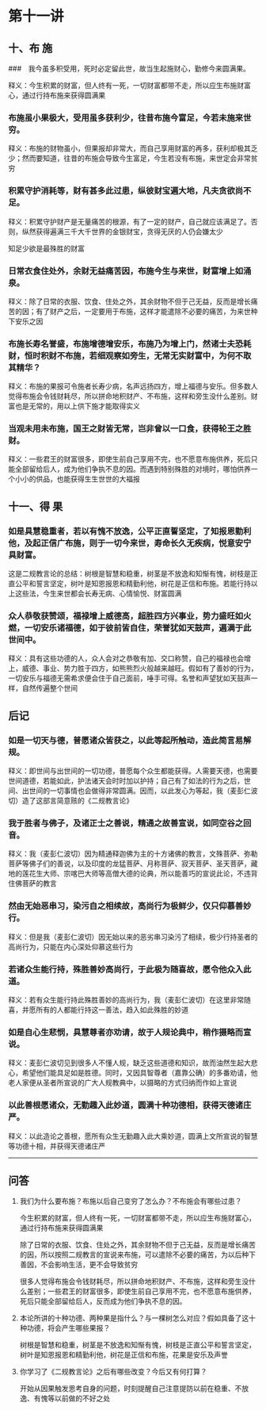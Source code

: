 # 第十一讲

## 十、布 施

###　我今虽多积受用，死时必定留此世，故当生起施财心，勤修今来圆满果。

释义：今生积累的财富，但人终有一死，一切财富都带不走，所以应生布施财富心，通过行持布施来获得圆满果

### 布施虽小果极大，受用虽多获利少，往昔布施今富足，今若未施来世穷。

释义：布施的财物虽小，但果报却非常大，而自己享用财富的再多，获利却极其乏少；然而要知道，往昔的布施会导致今生富足，今生若没有布施，来世定会非常贫穷

### 积累守护消耗等，财有甚多此过患，纵彼财宝遍大地，凡夫贪欲尚不足。

释义：积累守护财产是无量痛苦的根源，有了一定的财产，自己就应该满足了。否则，纵然获得遍满三千大千世界的金银财宝，贪得无厌的人仍会嫌太少

知足少欲是最殊胜的财富

### 日常衣食住处外，余财无益痛苦因，布施今生与来世，财富增上如涌泉。

释义：除了日常的衣服、饮食、住处之外，其余财物不但于己无益，反而是增长痛苦的因；有了财产之后，一定要用于布施，这样才能遣除不必要的痛苦，为来世种下安乐之因

### 布施长寿名誉盛，布施增德增安乐，布施乃为增上门，然诸士夫恐耗财，恒时积财不布施，若细观察如旁生，无常无实财富中，为何不取其精华？

释义：布施的果报可令施者长寿少病，名声远扬四方，增上福德与安乐。但多数人觉得布施会令钱财耗尽，所以拼命地积财产、不布施，这样和旁生没什么差别。财富也是无常的，用以上供下施才能取得实义

### 当观未用未布施，国王之财皆无常，岂非曾以一口食，获得轮王之胜财。

释义：一些君王的财富很多，即使生前自己享用不完，也不愿意布施供养，死后只能全部留给后人，成为他们争执不息的因。而遇到特别殊胜的对境时，哪怕供养一个小小的供品，也能获得生生世世的大福报

## 十一、得 果

### 如是具慧稳重者，若以有愧不放逸，公平正直誓坚定，了知报恩勤利他，及起正信广布施，则于一切今来世，寿命长久无疾病，悦意安宁具财富。

这是二规教言论的总结：树根是智慧和稳重，树茎是不放逸和知惭有愧，树枝是正直公平和誓言坚定，树叶是知恩报恩和精勤利他，树花是正信和布施。若能行持以上这些法，今生来世都会长寿无病、心情愉悦、财富圆满

### 众人恭敬获赞颂，福禄增上威德高，超胜四方兴事业，势力盛旺如火燃，一切安乐诸福德，如于彼前皆自住，荣誉犹如天鼓声，遍满于此世间中。

释义：具有这些功德的人，众人会对之恭敬有加、交口称赞，自己的福禄也会增上，威德、事业、势力胜于四方，如熊熊烈火般越来越旺。假如有了善妙的行为，一切安乐与福德无需希求便会住于自己面前，唾手可得。名誉和声望犹如天鼓声一样，自然传遍整个世间

## 后记

### 如是一切天与德，普愿诸众皆获之，以此等起所触动，造此简言易解规。

释义：即世间与出世间的一切功德，普愿每个众生都能获得。人需要天德，也需要世间道德，若能如此，护法诸天会时时加以护持；自己有了如法的行为之后，世间、出世间的一切事情也会做得非常圆满。因而，以此发心为等起，我（麦彭仁波切）造了这部言简意赅的《二规教言论》

### 我于胜者与佛子，及诸正士之善说，精通之故善宣说，如同空谷之回音。

释义：我（麦彭仁波切）因为精通释迦佛为主的十方诸佛的教言，文殊菩萨、弥勒菩萨等佛子们的善说，以及印度的龙猛菩萨、月称菩萨、寂天菩萨、圣天菩萨，藏地的莲花生大师、宗喀巴大师等高僧大德的论典，所以能善巧的宣说此论，不违背住佛菩萨的教言

### 然由无始恶串习，染污自之相续故，高尚行为极鲜少，仅只仰慕善妙行。

释义：但是我（麦彭仁波切）因无始以来的恶劣串习染污了相续，极少行持圣者的高尚行为，只能在内心深处仰慕这些行为

### 若诸众生能行持，殊胜善妙高尚行，于此极为随喜故，愿令他众入此道。

释义：若有众生能行持此殊胜善妙的高尚行为，我（麦彭仁波切）在这里非常随喜，并愿所有的人都能行持这一善法，趋入如此殊胜的妙道

### 如是自心生悲悯，具慧尊者亦劝请，故于人规论典中，稍作摄略而宣说。

释义：麦彭仁波切见到很多人不懂人规，缺乏这些道德和知识，故而油然生起大悲心，希望他们能具足如是胜德。同时，又因具智尊者（嘉靠公确）的多番劝请，他老人家便从圣者所宣说的广大人规教典中，以摄略的方式归纳而作如上宣说

### 以此善根愿诸众，无勤趣入此妙道，圆满十种功德相，获得天德诸庄严。

释义：以此造论之善根，愿所有众生无勤趣入此大乘妙道，圆满上文所宣说的智慧等功德十相，并获得天德诸庄严

------------------------------------------------------------------

## 问答

1. 我们为什么要布施？布施以后自己变穷了怎么办？不布施会有哪些过患？

    今生积累的财富，但人终有一死，一切财富都带不走，所以应生布施财富心，通过行持布施来获得圆满果
    
    除了日常的衣服、饮食、住处之外，其余财物不但于己无益，反而是增长痛苦的因，所以按照二规教言的宣说来布施，可以遣除不必要的痛苦，为以后种下善因，不会影响生活，更不会导致贫穷
    
    很多人觉得布施会令钱财耗尽，所以拼命地积财产、不布施，这样和旁生没什么差别；一些君王的财富很多，即使生前自己享用不完，也不愿意布施供养，死后只能全部留给后人，反而成为他们争执不息的因。
    
2. 本论所讲的十种功德、两种果是指什么？与一棵树怎么对应？假如具备了这十种功德，将会产生哪些果报？

    树根是智慧和稳重，树茎是不放逸和知惭有愧，树枝是正直公平和誓言坚定，树叶是知恩报恩和精勤利他，树花是正信和布施，花果是安乐及声誉

3. 你学习了《二规教言论》之后有哪些改变？今后又有何打算？

    开始从因果触发思考自身的问题，时刻提醒自己注意提防以前在稳重、不放逸、有愧等以前做的不好之处